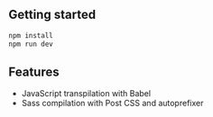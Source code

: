 ## Getting started

```sh
npm install
npm run dev
```

## Features

* JavaScript transpilation with Babel
* Sass compilation with Post CSS and autoprefixer
